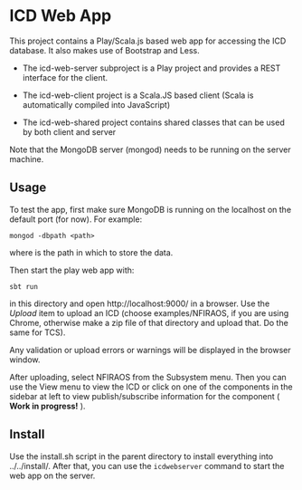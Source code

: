 ICD Web App
===========

This project contains a Play/Scala.js based web app for accessing the ICD database.
It also makes use of Bootstrap and Less.

* The icd-web-server subproject is a Play project and provides a REST interface for the client.

* The icd-web-client project is a Scala.JS based client (Scala is automatically compiled into JavaScript)

* The icd-web-shared project contains shared classes that can be used by both client and server

Note that the MongoDB server (mongod) needs to be running on the server machine.

Usage
-----

To test the app, first make sure MongoDB is running on the localhost on the default port (for now).
For example:

    mongod -dbpath <path>

where <path> is the path in which to store the data.
 
Then start the play web app with:

    sbt run

in this directory and open http://localhost:9000/ in a browser.
Use the *Upload* item to upload an ICD (choose examples/NFIRAOS, if you are using Chrome, otherwise 
make a zip file of that directory and upload that. Do the same for TCS).

Any validation or upload errors or warnings will be displayed in the browser window.

After uploading, select NFIRAOS from the Subsystem menu. Then you can use the View menu to view the ICD
or click on one of the components in the sidebar at left to view publish/subscribe information for the component
( __Work in progress!__ ).

Install
-------

Use the install.sh script in the parent directory to install everything into ../../install/.
After that, you can use the `icdwebserver` command to start the web app on the server.







